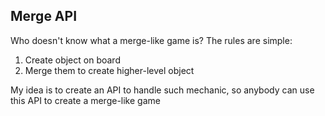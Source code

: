 ## Merge API

Who doesn't know what a merge-like game is? The rules are simple:
1. Create object on board
2. Merge them to create higher-level object

My idea is to create an API to handle such mechanic, so anybody can use this API to create a 
merge-like game